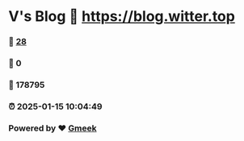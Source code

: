 # V's Blog :link: https://blog.witter.top 
### :page_facing_up: [28](https://blog.witter.top/tag.html) 
### :speech_balloon: 0 
### :hibiscus: 178795 
### :alarm_clock: 2025-01-15 10:04:49 
### Powered by :heart: [Gmeek](https://github.com/Meekdai/Gmeek)
